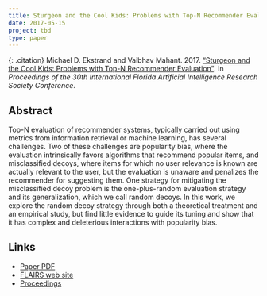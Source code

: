 ```yaml
---
title: Sturgeon and the Cool Kids: Problems with Top-N Recommender Evaluation
date: 2017-05-15
project: tbd
type: paper
---
```


{: .citation}
Michael D. Ekstrand and Vaibhav Mahant. 2017. [“Sturgeon and the Cool Kids: Problems with Top-N Recommender Evaluation"](#). In <cite>Proceedings of the 30th International Florida Artificial Intelligence Research Society Conference</cite>.

## Abstract

Top-N evaluation of recommender systems, typically carried out using metrics from information retrieval or machine learning, has several challenges. Two of these challenges are popularity bias, where the evaluation intrinsically favors algorithms that recommend popular items, and misclassified decoys, where items for which no user relevance is known are actually relevant to the user, but the evaluation is unaware and penalizes the recommender for suggesting them. One strategy for mitigating the misclassified decoy problem is the one-plus-random evaluation strategy and its generalization, which we call random decoys. In this work, we explore the random decoy strategy through both a theoretical treatment and an empirical study, but find little evidence to guide its tuning and show that it has complex and deleterious interactions with popularity bias.

## Links

* [Paper PDF](https://md.ekstrandom.net/pubs/sturgeon-cool-kids.pdf)
* [FLAIRS web site](https://aaai.org/Library/FLAIRS/flairs17contents.php)
* [Proceedings](https://aaai.org/ocs/index.php/FLAIRS/FLAIRS17/paper/view/15524)